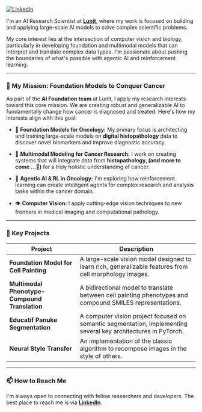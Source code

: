 <p align="left">
  <a href="https://www.linkedin.com/in/cedric-caruzzo/" target="_blank">
    <img src="https://img.shields.io/badge/LinkedIn-0077B5?style=for-the-badge&logo=linkedin&logoColor=white" alt="LinkedIn"/>
  </a>
</p>

I'm an AI Research Scientist at [**Lunit**](https://lunit.io/), where my work is focused on building and applying large-scale AI models to solve complex scientific problems.

My core interest lies at the intersection of computer vision and biology, particularly in developing foundation and multimodal models that can interpret and translate complex data types. I'm passionate about pushing the boundaries of what's possible with agentic AI and reinforcement learning.

---

### 🔭 My Mission: Foundation Models to Conquer Cancer

As part of the **AI Foundation team** at Lunit, I apply my research interests toward this core mission. We are creating robust and generalizable AI to fundamentally change how cancer is diagnosed and treated. Here's how my interests align with this goal:

* 🧠 **Foundation Models for Oncology:** My primary focus is architecting and training large-scale models on **digital histopathology** data to discover novel biomarkers and improve diagnostic accuracy.

* 🧬 **Multimodal Modeling for Cancer Research:** I work on creating systems that will integrate data from **histopathology, (and more to come ...🤫)** for a truly holistic understanding of cancer.

* 🤖 **Agentic AI & RL in Oncology:** I'm exploring how reinforcement learning can create intelligent agents for complex research and analysis tasks within the cancer domain.

* 👁️ **Computer Vision:** I apply cutting-edge vision techniques to new frontiers in medical imaging and computational pathology.

---

### 🚀 Key Projects

| Project                                                                            | Description                                                                                             |
| ---------------------------------------------------------------------------------- | ------------------------------------------------------------------------------------------------------- |
| **Foundation Model for Cell Painting** | A large-scale vision model designed to learn rich, generalizable features from cell morphology images.  |
| **Multimodal Phenotype-Compound Translation** | A bidirectional model to translate between cell painting phenotypes and compound SMILES representations. |
| **Educatif Panuke Segmentation** | A computer vision project focused on semantic segmentation, implementing several key architectures in PyTorch. |
| **Neural Style Transfer** | An implementation of the classic algorithm to recompose images in the style of others.                  |


---

### 📫 How to Reach Me

I'm always open to connecting with fellow researchers and developers. The best place to reach me is via [**LinkedIn**](https://www.linkedin.com/in/cedric-caruzzo/).
